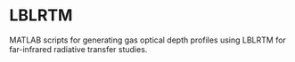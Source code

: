 # LBLRTM
MATLAB scripts for generating gas optical depth profiles using LBLRTM for far-infrared radiative transfer studies.
